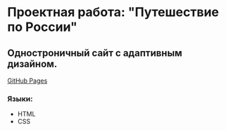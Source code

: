 # Проектная работа: "Путешествие по России"

## Одностроничный сайт с адаптивным дизайном.
[GitHub Pages](https://BokuNoPeka.github.io/russian-travel/index)

### Языки:
* HTML
* CSS